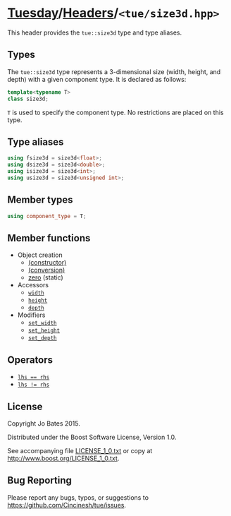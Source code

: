 [Tuesday](../../README.md)/[Headers](../headers.md)/`<tue/size3d.hpp>`
======================================================================
This header provides the `tue::size3d` type and type aliases.

Types
-----
The `tue::size3d` type represents a 3-dimensional size (width, height, and
depth) with a given component type. It is declared as follows:

```c++
template<typename T>
class size3d;
```

`T` is used to specify the component type. No restrictions are placed on this
type.

Type aliases
------------
```c++
using fsize3d = size3d<float>;
using dsize3d = size3d<double>;
using isize3d = size3d<int>;
using usize3d = size3d<unsigned int>;
```

Member types
------------
```c++
using component_type = T;
```

Member functions
----------------
- Object creation
    - [(constructor)](../functions/size3d/constructor.md)
    - [(conversion)](../functions/size3d/conversion.md)
    - [zero](../functions/size3d/zero.md) (static)
- Accessors
    - [`width`](../functions/size3d/width.md)
    - [`height`](../functions/size3d/height.md)
    - [`depth`](../functions/size3d/depth.md)
- Modifiers
    - [`set_width`](../functions/size3d/set_width.md)
    - [`set_height`](../functions/size3d/set_height.md)
    - [`set_depth`](../functions/size3d/set_depth.md)

Operators
---------
- [`lhs == rhs`](../operators/size3d/equality.md)
- [`lhs != rhs`](../operators/size3d/inequality.md)

License
-------
Copyright Jo Bates 2015.

Distributed under the Boost Software License, Version 1.0.

See accompanying file [LICENSE_1_0.txt](../../LICENSE_1_0.txt) or copy at
http://www.boost.org/LICENSE_1_0.txt.

Bug Reporting
-------------
Please report any bugs, typos, or suggestions to
https://github.com/Cincinesh/tue/issues.
